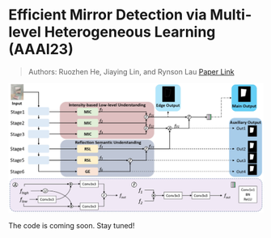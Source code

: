 # Efficient Mirror Detection via Multi-level Heterogeneous Learning (AAAI23)
> Authors: Ruozhen He, Jiaying Lin, and Rynson Lau
[Paper Link](https://arxiv.org/pdf/2211.15644v1.pdf)

![HetNet](./Image/HetNet.jpg)

The code is coming soon. Stay tuned!

